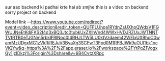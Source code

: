 aur aao backend  ki padhai krte hai ab smjhe 
this is a video on backend sorry project on backend 

 

 Model link --https://www.youtube.com/redirect?event=video_description&redir_token=QUFFLUhqa1RYdnZsUXhpQWdxV1FGWUJNeEtKdjFKS2I4d3xBQ3Jtc0tubkUxZXlhVnd4WWxHVDJRZUxJWTNNTTVtRTB0eTJGNm5rbklFRlNod0l4RHJLTW5LU0ktVzdaem42WElxUXBhcC0wamMzUDgxMG1zVkRiREJuV3ByaXg3SGFwT3Fpd0M1RFBJWk9uOUI1bk1ocVlQYw&q=https%3A%2F%2Fapp.eraser.io%2Fworkspace%2FYtPqZ1VogxGy1jzIDkzj%3Forigin%3Dshare&v=9B4CvtzXRpc